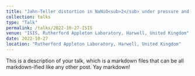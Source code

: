 ```yaml
---
title: "Jahn-Teller distortion in NaNiO<sub>2</sub> under pressure and temperature"
collection: talks
type: "Talk"
permalink: /talks/2022-10-27-ISIS
venue: "ISIS, Rutherford Appleton Laboratory, Harwell, United Kingdom"
date: 2022-10-27
location: "Rutherford Appleton Laboratory, Harwell, United Kingdom"
---
```


This is a description of your talk, which is a markdown files that can be all markdown-ified like any other post. Yay markdown!
